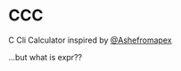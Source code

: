 # CCC

C Cli Calculator inspired by [@Ashefromapex](https://github.com/Ashefromapex/ccc)


...but what is expr??

